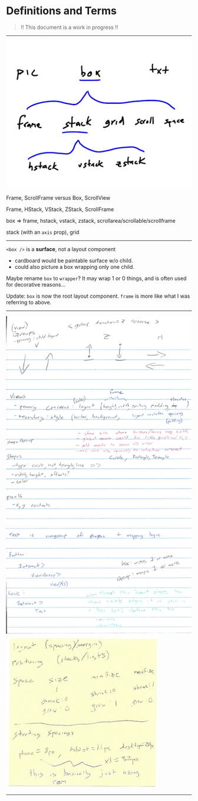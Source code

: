 # Definitions and Terms

> !! This document is a work in progress !!

---

<img src="assets/2022-01-10-15-46-00.png" width=""/>

Frame, ScrollFrame versus Box, ScrollView

Frame, HStack, VStack, ZStack, ScrollFrame

box => frame, hstack, vstack, zstack, scrollarea/scrollable/scrollframe

stack (with an `axis` prop), grid

---

`<box />` is a **surface**, not a layout component

- cardboard would be paintable surface w/o child.
- could also picture a box wrapping only one child.

Maybe rename `box` to `wrapper`? It may wrap 1 or 0 things, and is often used for decorative reasons...

Update: `box` is now the root layout component. `frame` is more like what I was referring to above.

---

<img src="assets/2020-12-28-10-34-33.png" width=""/>

<img src="assets/2020-12-28-10-36-16.png" width=""/>

---
